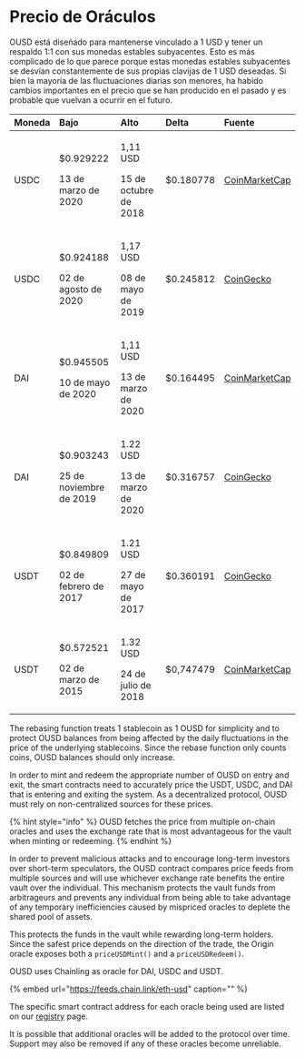 # Precio de Oráculos

OUSD está diseñado para mantenerse vinculado a 1 USD y tener un respaldo 1:1 con sus monedas estables subyacentes. Esto es más complicado de lo que parece porque estas monedas estables subyacentes se desvían constantemente de sus propias clavijas de 1 USD deseadas. Si bien la mayoría de las fluctuaciones diarias son menores, ha habido cambios importantes en el precio que se han producido en el pasado y es probable que vuelvan a ocurrir en el futuro.

<table>
  <thead>
    <tr>
      <th style="text-align:left">Moneda</th>
      <th style="text-align:left"><b>Bajo</b>
      </th>
      <th style="text-align:left"><b>Alto</b>
      </th>
      <th style="text-align:left"><b>Delta</b>
      </th>
      <th style="text-align:left"><b>Fuente</b>
      </th>
    </tr>
  </thead>
  <tbody>
    <tr>
      <td style="text-align:left">USDC</td>
      <td style="text-align:left">
        <p>$0.929222</p>
        <p>13 de marzo de 2020</p>
      </td>
      <td style="text-align:left">
        <p>1,11 USD</p>
        <p>15 de octubre de 2018</p>
      </td>
      <td style="text-align:left">$0.180778</td>
      <td style="text-align:left"><a href="https://coinmarketcap.com/currencies/usd-coin/">CoinMarketCap</a>
      </td>
    </tr>
    <tr>
      <td style="text-align:left">USDC</td>
      <td style="text-align:left">
        <p>$0.924188</p>
        <p>02 de agosto de 2020</p>
      </td>
      <td style="text-align:left">
        <p>1,17 USD</p>
        <p>08 de mayo de 2019</p>
      </td>
      <td style="text-align:left">$0.245812</td>
      <td style="text-align:left"><a href="https://www.coingecko.com/en/coins/usd-coin">CoinGecko</a>
      </td>
    </tr>
    <tr>
      <td style="text-align:left">DAI</td>
      <td style="text-align:left">
        <p>$0.945505</p>
        <p>10 de mayo de 2020</p>
      </td>
      <td style="text-align:left">
        <p>1,11 USD</p>
        <p>13 de marzo de 2020</p>
      </td>
      <td style="text-align:left">$0.164495</td>
      <td style="text-align:left"><a href="https://coinmarketcap.com/currencies/multi-collateral-dai/">CoinMarketCap</a>
      </td>
    </tr>
    <tr>
      <td style="text-align:left">DAI</td>
      <td style="text-align:left">
        <p>$0.903243</p>
        <p>25 de noviembre de 2019</p>
      </td>
      <td style="text-align:left">
        <p>1.22 USD</p>
        <p>13 de marzo de 2020</p>
      </td>
      <td style="text-align:left">$0.316757</td>
      <td style="text-align:left"><a href="https://www.coingecko.com/en/coins/dai">CoinGecko</a>
      </td>
    </tr>
    <tr>
      <td style="text-align:left">USDT</td>
      <td style="text-align:left">
        <p>$0.849809</p>
        <p>02 de febrero de 2017</p>
      </td>
      <td style="text-align:left">
        <p>1.21 USD</p>
        <p>27 de mayo de 2017</p>
      </td>
      <td style="text-align:left">$0.360191</td>
      <td style="text-align:left"><a href="https://www.coingecko.com/en/coins/tether">CoinGecko</a>
      </td>
    </tr>
    <tr>
      <td style="text-align:left">USDT</td>
      <td style="text-align:left">
        <p>$0.572521</p>
        <p>02 de marzo de 2015</p>
      </td>
      <td style="text-align:left">
        <p>1.32 USD</p>
        <p>24 de julio de 2018</p>
      </td>
      <td style="text-align:left">$0,747479</td>
      <td style="text-align:left"><a href="https://coinmarketcap.com/currencies/tether/">CoinMarketCap</a>
      </td>
    </tr>
  </tbody>
</table>

The rebasing function treats 1 stablecoin as 1 OUSD for simplicity and to protect OUSD balances from being affected by the daily fluctuations in the price of the underlying stablecoins. Since the rebase function only counts coins, OUSD balances should only increase.

In order to mint and redeem the appropriate number of OUSD on entry and exit, the smart contracts need to accurately price the USDT, USDC, and DAI that is entering and exiting the system. As a decentralized protocol, OUSD must rely on non-centralized sources for these prices.

{% hint style="info" %}
OUSD fetches the price from multiple on-chain oracles and uses the exchange rate that is most advantageous for the vault when minting or redeeming.
{% endhint %}

In order to prevent malicious attacks and to encourage long-term investors over short-term speculators, the OUSD contract compares price feeds from multiple sources and will use whichever exchange rate benefits the entire vault over the individual. This mechanism protects the vault funds from arbitrageurs and prevents any individual from being able to take advantage of any temporary inefficiencies caused by mispriced oracles to deplete the shared pool of assets.

This protects the funds in the vault while rewarding long-term holders. Since the safest price depends on the direction of the trade, the Origin oracle exposes both a `priceUSDMint()` and a `priceUSDRedeem()`.

OUSD uses Chainling as oracle for DAI, USDC and USDT.

{% embed url="https://feeds.chain.link/eth-usd" caption="" %}

The specific smart contract address for each oracle being used are listed on our [registry](../../smart-contracts/registry.md) page.

It is possible that additional oracles will be added to the protocol over time. Support may also be removed if any of these oracles become unreliable.


